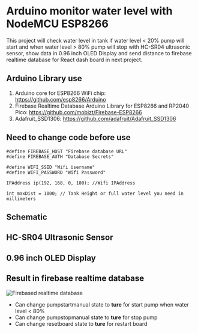 # Arduino monitor water level with NodeMCU ESP8266

This project will check water level in tank if water level < 20% pump will start and when water level > 80% pump will stop with HC-SR04 ultrasonic sensor, show data in 0.96 inch OLED Display and send distance to firebase realtime database for React dash board in next project.

## Arduino Library use
1. Arduino core for ESP8266 WiFi chip: https://github.com/esp8266/Arduino
2. Firebase Realtime Database Arduino Library for ESP8266 and RP2040 Pico: https://github.com/mobizt/Firebase-ESP8266
3. Adafruit_SSD1306: https://github.com/adafruit/Adafruit_SSD1306

## Need to change code before use
```
#define FIREBASE_HOST "Firebase database URL"
#define FIREBASE_AUTH "Database Secrets"
```
```
#define WIFI_SSID "Wifi Username"
#define WIFI_PASSWORD "Wifi Password"
```
```
IPAddress ip(192, 168, 0, 100); //Wifi IPAddress
```
```
int maxDist = 1000; // Tank Height or full water level you need in millimeters
```

## Schematic

## HC-SR04 Ultrasonic Sensor

## 0.96 inch OLED Display

## Result in firebase realtime database
<img alt="Firebased realtime database" src="https://i.ibb.co/mTXLQSX/Screenshot-2023-03-25-174941.png">

+ Can change pumpstartmanual state to **ture** for start pump when water level < 80%
+ Can change pumpstopmanual state to **ture** for stop pump
+ Can change resetboard state to **ture** for restart board
